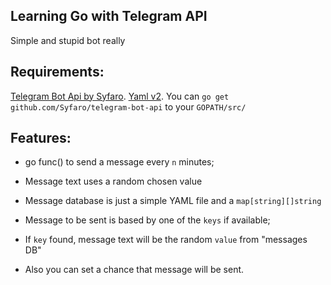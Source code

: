 ## Learning Go with Telegram API

Simple and stupid bot really

## Requirements:

  [Telegram Bot Api by Syfaro](https://github.com/Syfaro/telegram-bot-api).
  [Yaml v2](https://gopkg.in/yaml.v2).
  You can `go get github.com/Syfaro/telegram-bot-api` to your `GOPATH/src/`

## Features:

- go func() to send a message every `n` minutes;
  
- Message text uses a random chosen value
    
-  Message database is just a simple YAML file and a `map[string][]string`
 
-  Message to be sent is based by one of the `keys` if available;
 
-  If `key` found, message text will be the random `value` from "messages DB"
  
-  Also you can set a chance that message will be sent.
